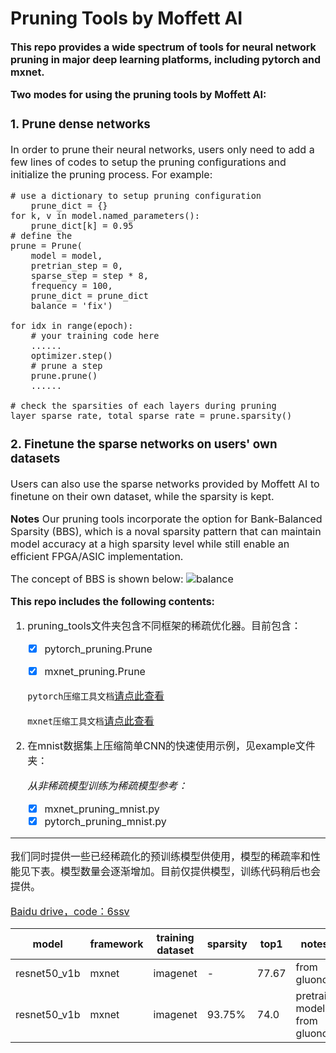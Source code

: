 # Pruning Tools by Moffett AI
**<font size='3'>This repo provides a wide spectrum of tools for neural network pruning in major deep learning platforms, including pytorch and mxnet.**

**<font size='3'>Two modes for using the pruning tools by Moffett AI:<font>**

### 1. Prune dense networks

In order to prune their neural networks, users only need to add a few lines of codes to setup the pruning configurations and initialize the pruning process. For example:


    # use a dictionary to setup pruning configuration
        prune_dict = {}
    for k, v in model.named_parameters():
        prune_dict[k] = 0.95
    # define the
    prune = Prune(
        model = model,
        pretrian_step = 0,
        sparse_step = step * 8,
        frequency = 100,
        prune_dict = prune_dict
        balance = 'fix')

    for idx in range(epoch):
        # your training code here
        ......
        optimizer.step()
        # prune a step
        prune.prune()
        ......

    # check the sparsities of each layers during pruning
    layer_sparse_rate, total_sparse_rate = prune.sparsity()

### 2. Finetune the sparse networks on users' own datasets

Users can also use the sparse networks provided by Moffett AI to finetune on their own dataset, while the sparsity is kept.

**Notes**
Our pruning tools incorporate the option for Bank-Balanced Sparsity (BBS), which is a noval sparsity pattern that can maintain model accuracy at a high sparsity level while still enable an efficient FPGA/ASIC implementation.

The concept of BBS is shown below:
![balance](./balance.npg)



**<font size='3'>This repo includes the following contents:</font>**
1. pruning_tools文件夹包含不同框架的稀疏优化器。目前包含：
    * [x] pytorch_pruning.Prune

    * [x] mxnet_pruning.Prune

    `pytorch压缩工具文档`[请点此查看](./docs/pytorch_parameters.md)

    `mxnet压缩工具文档`[请点此查看](./docs/mxnet_parameters.md)

2. 在mnist数据集上压缩简单CNN的快速使用示例，见example文件夹：

    *从非稀疏模型训练为稀疏模型参考：*
    * [x] mxnet_pruning_mnist.py
    * [x] pytorch_pruning_mnist.py

---
我们同时提供一些已经稀疏化的预训练模型供使用，模型的稀疏率和性能见下表。模型数量会逐渐增加。目前仅提供模型，训练代码稍后也会提供。

[Baidu drive，code：6ssv](https://pan.baidu.com/s/1J28WwmaYyhqSK4CWEnTLoA)

|model|framework|training dataset|sparsity|top1|notes|
|-|-|-|-|-|-|
|resnet50_v1b|mxnet|imagenet|-|77.67|from gluoncv|
|resnet50_v1b|mxnet|imagenet|93.75%|74.0|pretrain model from gluoncv|